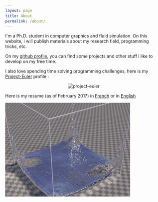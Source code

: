 ```yaml
---
layout: page
title: About
permalink: /about/
---
```


I'm a Ph.D. student in computer graphics and fluid simulation. On this website, i will publish materials about my research field, programming tricks, etc.

On my [github profile](https://github.com/Mathiasb17), you can find some projects and other stuff i like to develop on my free time.

I also love spending time solving programming challenges, here is my [Project-Euler](https://projecteuler.net) profile :

<p align="center"><img src="https://projecteuler.net/profile/Muska17.png" alt="project-euler" /></p>

Here is my resume (as of February 2017) in [French](/files/CV_Francais.pdf) or in [English](/files/CV_English.pdf) 

![splash](/images/splash.png)
